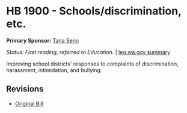 # HB 1900 - Schools/discrimination, etc.
**Primary Sponsor:** [Tana Senn](/person/leg/tana.senn.md)

*Status: First reading, referred to Education.* | [leg.wa.gov summary](https://app.leg.wa.gov/billsummary?BillNumber=1900&Year=2021)

Improving school districts' responses to complaints of discrimination, harassment, intimidation, and bullying.

## Revisions
* [Original Bill](1/)
